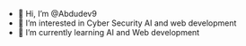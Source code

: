 - 👋 Hi, I’m @Abdudev9
- 👀 I’m interested in Cyber Security AI and web development
- 🌱 I’m currently learning AI and Web development
